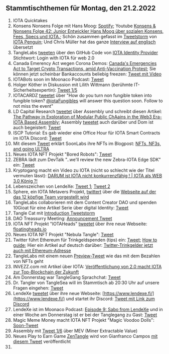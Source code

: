 ## Stammtischthemen für Montag, den 21.2.2022

1. IOTA Quicktakes
2. Konsens Nonsens Folge mit Hans Moog: [Spotify](https://open.spotify.com/episode/5IDJ7oQiRoKSPuuRrgV1aO); Youtube [Konsens & Nonsens Folge 42: Junior Entwickler Hans Moog über sozialen Konsens, Fees, Specs und IOTA.](https://www.youtube.com/watch?v=4HNPlMsHQmw); Schön zusammen gefasst im [Tweetstorm](https://twitter.com/iota_penguin/status/1493644903900930053?s=20&t=qxU22Z-dop-YRpxwKXMp6w) von [IOTA Penguin](https://twitter.com/iota_penguin); Und Chris Müller hat das ganze [Interview auf englisch](https://www.youtube.com/watch?v=hIU2NVMJ7gg&t=16s) übersetzt
3. TangleLabs [tweeten](https://twitter.com/Tangle_Labs/status/1493337349161472000?s=20&t=Cc16b8qZNYZgwprkTck_fA) über den GitHub Code von [IOTA Identity Provider](https://github.com/cambriota/iota-identity-provider) Stichtwort: Login with IOTA für web 2.0
4. Canada Emerency Act wegen Corona Demos: [Canada's Emergencies Act to Target Crypto Transactions, amid Anti-Vaccination Protest](https://blockchain.news/news/canadas-emergencies-act-to-target-crypto-transactions-amid-anti-vaccination-protest); Sie können jetzt scheinbar Bankaccounts beliebig freezen: [Tweet mit Video](https://twitter.com/MartiniGuyYT/status/1493496975324598272?s=20&t=Cc16b8qZNYZgwprkTck_fA)
5. IOTABots soon im Moonaco Podcast: [Tweet](https://twitter.com/MoonacoPodcast/status/1493575837584695307?s=20&t=59riyXmT0zcIpMPioj9mpA)
6. Holger Köther in Diskussion mit Lilith Wittmann (berühmte IT-Sicherheitsexpertin): [Tweet 1/5](https://twitter.com/HolgerKoether/status/1493523285249777666?s=20&t=59riyXmT0zcIpMPioj9mpA) 
7. IOTACARDZ [tweetet](https://twitter.com/NFTiotacardz/status/1493546910355009537?s=20&t=59riyXmT0zcIpMPioj9mpA) über "How do you turn non fungible token into fungible token? [@iotaFungibles](https://twitter.com/iotaFungibles) will answer this question soon. Follow to not miss the event"
8. LD Capital Research [tweetet](https://twitter.com/LD_Capital/status/1493621768988532738?s=20&t=qxU22Z-dop-YRpxwKXMp6w) über Assembly und schreibt diesen Artikel: [The Pathway in Exploration of Modular Public ChAains in the Web3 Era- IOTA Based Assembly](https://medium.com/ld-capital/the-pathway-in-exploration-of-modular-public-chaains-in-the-web3-era-iota-based-assembly-38ddc06e1b3b); Assembly [tweetet](https://twitter.com/assembly_net/status/1493616230711889923?s=20&t=qxU22Z-dop-YRpxwKXMp6w) auch darüber und Dom ist auch begeistert: [Tweet](https://twitter.com/DomSchiener/status/1493610948279640075?s=20&t=qxU22Z-dop-YRpxwKXMp6w)
9. ISCP Tutorial: Es gab wieder eine Office Hour für IOTA Smart Contracts im IOTA Discord: [Tweet](https://twitter.com/assembly_net/status/1493223973307523076?s=20&t=59riyXmT0zcIpMPioj9mpA)
10. Mit diesem [Tweet](https://twitter.com/soon_labs/status/1493633125615763457?s=20&t=qxU22Z-dop-YRpxwKXMp6w) erklärt SoonLabs ihre NFTs im Blogpost: [NFTs, NF3s, and going ULTRA](https://soonlabs.medium.com/nfts-nf3s-and-going-ultra-81a7f97bea4f)
11. Neues IOTA NFT Projekt "Bored Robots": [Tweet](https://twitter.com/BoredRobot_io/status/1493879795343634434?s=20&t=qxU22Z-dop-YRpxwKXMp6w)
12. ZEBRA lädt zum DevTalk "..we'll review the new Zebra-IOTA Edge SDK" ein: [Tweet](https://twitter.com/ZebraDevs/status/1493677497979920385?s=20&t=qxU22Z-dop-YRpxwKXMp6w)
13. Kryptogang macht ein Video zu IOTA (nicht so schlecht wie der Titel vermuten lässt): [DARUM ist IOTA nicht konkurrenzfähig ! | IOTA als WEB 3.0 König ?!](https://www.youtube.com/watch?v=1M_EE9WCuTk)
14. Lebenszeichen von LendeXe: [Tweet 1](https://twitter.com/LendeXeFinance/status/1493938418329477125?s=20&t=qxU22Z-dop-YRpxwKXMp6w); [Tweet 2](https://twitter.com/LendeXeFinance/status/1494206731727118337?s=20&t=jCQs-YagX5fEOFo2Xyl5qQ)
15. Sphere, ein IOTA Metavers Projekt, [twittert](https://twitter.com/Sphere_Hub_io/status/1493936588660912128?s=20&t=qxU22Z-dop-YRpxwKXMp6w) über die [Webseite auf der das 12 köpfige Team vorgestellt wird](https://sphere-hub.io/team/)
16. TangleLabs collaborieren mit dem Content Creator DAO und spenden 10Gioat für eine Artikel Serie über digital Identity: [Tweet](https://twitter.com/Tangle_Labs/status/1493646193418723332?s=20&t=qxU22Z-dop-YRpxwKXMp6w)
17. Tangle Cat mit [Introduction Tweetstorm](https://twitter.com/tangle_cat/status/1480963550092922882?s=20&t=qxU22Z-dop-YRpxwKXMp6w)
18. DAO Treassurry Meeting: [Announcement Tweet](https://twitter.com/PhyloIota/status/1493969244026978312?s=20&t=qxU22Z-dop-YRpxwKXMp6w)
19. IOTA NFT Projekt "IOTAHeads" [tweetet](https://twitter.com/IotaHeads/status/1494058680857374720?s=20&t=jCQs-YagX5fEOFo2Xyl5qQ) über ihre neue Webseite: [floatingheads.io](https://floatingheads.io/)
20. Neues IOTA NFT Projekt "Nebula Tangle": [Tweet](https://twitter.com/NebulaTangle/status/1494017650380480519?s=20&t=jCQs-YagX5fEOFo2Xyl5qQ)
21. Twitter führt Ethereum für Trinkgeldspenden (tips) ein: [Tweet](https://twitter.com/TwitterSupport/status/1494008973581856768); [How to guide](https://help.twitter.com/de/using-twitter/tips); Hier ein Artikel auf deutsch darüber: [Twitter-Trinkgelder jetzt auch mit Ethereum-Adresse](https://www.btc-echo.de/schlagzeilen/nach-bitcoin-twitter-trinkgelder-jetzt-mit-ethereum-135252/)
22. TangleLabs mit einem neuen [Preview-Tweet](https://twitter.com/adam_unchained/status/1494216746491805696?s=20&t=jCQs-YagX5fEOFo2Xyl5qQ) wie das mit dem Bezahlen von NFTs geht
23. INVEZZ.com mit Artikel über IOTA: [Veröffentlichung von 2.0 macht IOTA zur Top-Blockchain der Zukunft](https://invezz.com/de/news/2022/02/16/veroffentlichung-von-2-0-macht-iota-zur-top-blockchain-der-zukunft/)
24. Am Donnerstag war TangleGang Sprachchat: [Tweet](https://twitter.com/GangTangleTalk/status/1494242801374187525?s=20)
25. Dr. Tangler von TangleSea will im Stammtisch ab 20:30 Uhr auf unsere Fragen eingehen: [Tweet](https://twitter.com/Vrom14286662/status/1494217047013830658?s=20)
26. LendeXe [tweetet](https://twitter.com/LendeXeFinance/status/1494261177165225985?s=20) über ihre neue Webseite: [https://www.lendexe.fi/](https://www.lendexe.fi/) und startet ihr Discord: [Tweet mit Link zum Discord](https://twitter.com/MoonacoPodcast/status/1494285624500760577?s=20)
27. LendeXe ist im Moonaco Podcast: [Episode 9: Sabo from LendeXe](https://open.spotify.com/episode/12TuQQDyc0LKY7IWoDKuCH?si=AX4WCajrSuOFoBYGYAauug&nd=1) und in einer Woche am Donnerstag ist er bei der Tanglegang zu Gast: [Tweet](https://twitter.com/GangTangleTalk/status/1494283809897988103?s=20)
28. Magic Meme Money macht IOTA NFT Projekt "Magic Voodoo Dolls": [Soon-Tweet](https://twitter.com/Magic_MemeMoney/status/1494184482903138308?s=20)
29. Assembly mit [Tweet 1/6](https://twitter.com/assembly_net/status/1494265540050927617?s=20&t=TMc6Q2ik2ZGSXyB9UkUcSg) über MEV (Miner Extractable Value)
30. Neues Play to Earn Game [ZenTangle](https://zentangle.io/) wird von Gianfranco Campos [mit diesem Tweet](https://twitter.com/hassping/status/1494241307694231554?s=20&t=TMc6Q2ik2ZGSXyB9UkUcSg) veröffentlicht
31. 

